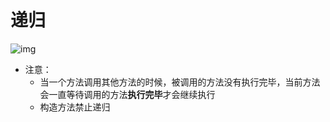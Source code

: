 # 递归

![img](https://gblobscdn.gitbook.com/assets%2F-MFGFjVrjTSMPA_4GB73%2F-MGYPWrhxkz2kB3SZJqE%2F-MGYomiD8NJjcAv9m05u%2F02_递归求和的原理.bmp?alt=media&token=d74e1258-e868-43b8-8429-02cdf0cd2135)

* 注意：
  * 当一个方法调用其他方法的时候，被调用的方法没有执行完毕，当前方法会一直等待调用的方法**执行完毕**才会继续执行 
  * 构造方法禁止递归

